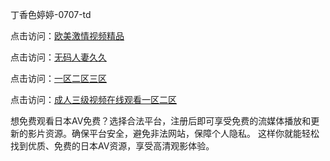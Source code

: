 
丁香色婷婷-0707-td

点击访问：<a href="https://bered.pages.dev/">欧美激情视频精品</a>

点击访问：<a href="https://rtj-3zo.pages.dev/">无码人妻久久</a>

点击访问：<a href="https://vassv.pages.dev/">一区二区三区</a>

点击访问：<a href="https://gsd-agv.pages.dev/">成人三级视频在线观看一区二区</a>


想免费观看日本AV免费？选择合法平台，注册后即可享受免费的流媒体播放和更新的影片资源。确保平台安全，避免非法网站，保障个人隐私。
这样你就能轻松找到优质、免费的日本AV资源，享受高清观影体验。

<span style="display:none;">[Canonical link](https://github.com/td20250707/td03）</span>
